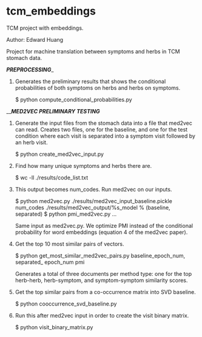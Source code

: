 # tcm_embeddings
TCM project with embeddings.

Author: Edward Huang

Project for machine translation between symptoms and herbs in TCM stomach data.


_________________________________PREPROCESSING__________________________________

1.  Generates the preliminary results that shows the conditional probabilities
    of both symptoms on herbs and herbs on symptoms.

    $ python compute_conditional_probabilities.py


___________________________MED2VEC PRELIMINARY TESTING_________________________

1.  Generate the input files from the stomach data into a file that med2vec
    can read. Creates two files, one for the baseline, and one for the test
    condition where each visit is separated into a symptom visit followed by
    an herb visit.

    $ python create_med2vec_input.py

2.  Find how many unique symptoms and herbs there are.
    
    $ wc -ll ./results/code_list.txt

3.  This output becomes num_codes. Run med2vec on our inputs.

    $ python med2vec.py ./results/med2vec_input_baseline.pickle num_codes
                            ./results/med2vec_output/%s_model % (baseline,
                                                            separated)
    $ python pmi_med2vec.py ...

    Same input as med2vec.py. We optimize PMI instead of the conditional
    probability for word embeddings (equation 4 of the med2vec paper).

4.  Get the top 10 most similar pairs of vectors.

    $ python get_most_similar_med2vec_pairs.py baseline_epoch_num, separated_
                epoch_num pmi<optional>

    Generates a total of three documents per method type: one for the top
    herb-herb, herb-symptom, and symptom-symptom similarity scores.

5. Get the top similar pairs from a co-occurrence matrix into SVD baseline.

    $ python cooccurrence_svd_baseline.py
    

6. Run this after med2vec input in order to create the visit binary matrix.

    $ python visit_binary_matrix.py